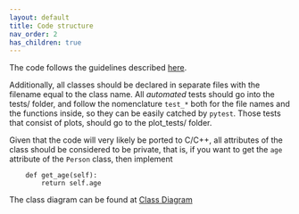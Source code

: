 ```yaml
---
layout: default
title: Code structure
nav_order: 2
has_children: true
---
```


The code follows the guidelines described [here](https://yt-project.org/doc/developing/developing.html#code-style-guide).

Additionally, all classes should be declared in separate files with the filename equal to the class name. All  *automated* tests should go into the tests/ folder, and follow the nomenclature ``test_*`` both for the file names and the functions inside, so they can be easily catched by ``pytest``.  Those tests that consist of plots, should go to the plot_tests/ folder.

Given that the code will very likely be ported to C/C++, all attributes of the class should be considered to be private, that is, if you want to get the ``age`` attribute of the ``Person`` class, then implement 

```
    def get_age(self):
        return self.age
```



The class diagram can be found at [Class Diagram](https://drive.google.com/file/d/1YMUAePtUvx1xLVObjnz1n5IkDfJOkmD8/view)

